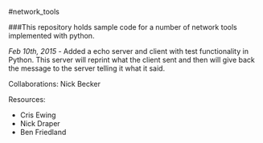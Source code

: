 #network_tools

###This repository holds sample code for a number of network tools implemented with python.


*Feb 10th, 2015* - Added a echo server and client with test functionality in Python. 
                   This server will reprint what the client sent and then will give back 
                   the message to the server telling it what it said.


Collaborations:
Nick Becker


Resources:
<ul>
<li>Cris Ewing</li>
<li>Nick Draper</li>
<li>Ben Friedland</li>
